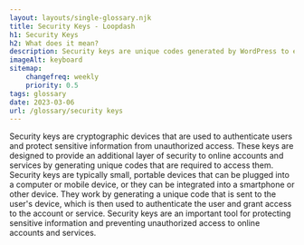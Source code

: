 ```yaml
--- 
layout: layouts/single-glossary.njk
title: Security Keys - Loopdash
h1: Security Keys
h2: What does it mean?
description: Security keys are unique codes generated by WordPress to enhance the security of user authentication and protect against brute-force attacks.
imageAlt: keyboard
sitemap:
	changefreq: weekly
	priority: 0.5
tags: glossary
date: 2023-03-06
url: /glossary/security keys
---
```


Security keys are cryptographic devices that are used to authenticate users and protect sensitive information from unauthorized access. These keys are designed to provide an additional layer of security to online accounts and services by generating unique codes that are required to access them. Security keys are typically small, portable devices that can be plugged into a computer or mobile device, or they can be integrated into a smartphone or other device. They work by generating a unique code that is sent to the user's device, which is then used to authenticate the user and grant access to the account or service. Security keys are an important tool for protecting sensitive information and preventing unauthorized access to online accounts and services.
